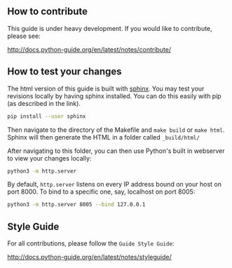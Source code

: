 How to contribute
-----------------

This guide is under heavy development. If you would like to contribute, please
see:

http://docs.python-guide.org/en/latest/notes/contribute/

How to test your changes
------------------------

The html version of this guide is built with [sphinx](http://www.sphinx-doc.org/en/stable/). You may test your revisions locally by having sphinx installed. You can do this easily with pip (as described in the link).

``` bash
pip install --user sphinx
```

Then navigate to the directory of the Makefile and ```make build``` or ```make html```. Sphinx will then generate the HTML in a folder called `_build/html/`

After navigating to this folder, you can then use Python's built in webserver to view your changes locally:

``` bash
python3 -m http.server
```

By default, `http.server` listens on every IP address bound on your host on port 8000. To bind to a specific one, say, localhost on port 8005:

``` bash
python3 -m http.server 8005 --bind 127.0.0.1
```

Style Guide
-----------

For all contributions, please follow the `Guide Style Guide`:

http://docs.python-guide.org/en/latest/notes/styleguide/
